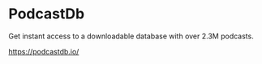 # PodcastDb
Get instant access to a downloadable database with over 2.3M podcasts.

https://podcastdb.io/
